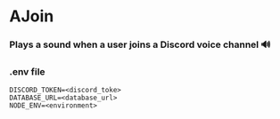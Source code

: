 # AJoin

### Plays a sound when a user joins a Discord voice channel 🔊

### .env file
```
DISCORD_TOKEN=<discord_toke>
DATABASE_URL=<database_url>
NODE_ENV=<environment>
```